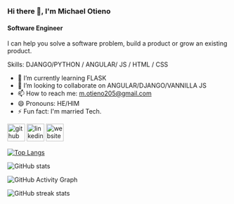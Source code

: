 ### Hi there 👋, I'm Michael Otieno
#### Software Engineer
I can help you solve a software problem, build a product or grow an existing product.

Skills: DJANGO/PYTHON / ANGULAR/ JS / HTML / CSS

- 🌱 I’m currently learning FLASK 
- 👯 I’m looking to collaborate on ANGULAR/DJANGO/VANNILLA JS 
- 📫 How to reach me: m.otieno205@gmail.com 
- 😄 Pronouns: HE/HIM 
- ⚡ Fun fact: I'm married Tech. 


[<img src='https://cdn.jsdelivr.net/npm/simple-icons@3.0.1/icons/github.svg' alt='github' height='40'>](https://github.com/Michael-Otieno)  [<img src='https://cdn.jsdelivr.net/npm/simple-icons@3.0.1/icons/linkedin.svg' alt='linkedin' height='40'>](https://www.linkedin.com/in/MichaelOtieno/)  [<img src='https://cdn.jsdelivr.net/npm/simple-icons@3.0.1/icons/icloud.svg' alt='website' height='40'>](https://michael-otieno.netlify.app/)  

[![Top Langs](https://github-readme-stats.vercel.app/api/top-langs/?username=Michael-Otieno)](https://github.com/anuraghazra/github-readme-stats)

![GitHub stats](https://github-readme-stats.vercel.app/api?username=Michael-Otieno&show_icons=true)  

![GitHub Activity Graph](https://activity-graph.herokuapp.com/graph?username=Michael-Otieno)  

![GitHub streak stats](https://github-readme-streak-stats.herokuapp.com/?user=Michael-Otieno)  



